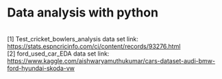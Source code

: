 # Data analysis with python
<br> [1] Test_cricket_bowlers_analysis data set link: https://stats.espncricinfo.com/ci/content/records/93276.html
<br> [2] ford_used_car_EDA data set link:  https://www.kaggle.com/aishwaryamuthukumar/cars-dataset-audi-bmw-ford-hyundai-skoda-vw
